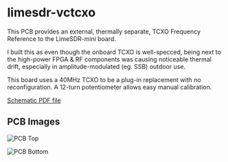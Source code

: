 # limesdr-vctcxo

This PCB provides an external, thermally separate, TCXO Frequency Reference to the LimeSDR-mini board.

I built this as even though the onboard TCXO is well-specced, being next to the high-power FPGA & RF components was causing noticeable thermal drift, especially in amplitude-modulated (eg. SSB) outdoor use.

This board uses a 40MHz TCXO to be a plug-in replacement with no reconfiguration. A 12-turn potentiometer allows easy manual calibration.

[Schematic PDF file](https://github.com/philcrump/limesdr-vctcxo/raw/master/vctcxo-ref.pdf)

## PCB Images

![PCB Top](https://github.com/philcrump/limesdr-vctcxo/raw/master/vctcxo-ref_top.png)

![PCB Bottom](https://github.com/philcrump/limesdr-vctcxo/raw/master/vctcxo-ref_bottom.png)

